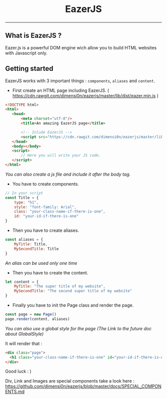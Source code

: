 <h2 align="center" style="font-size: 30px;">EazerJS</h1><hr/>

## What is EazerJS ?

Eazer.js is a powerful DOM engine wich allow you to build HTML websites with Javascript only.

## Getting started
 
 EazerJS works with 3 important things : `components`, `aliases` and `content`.

 * First create an HTML page including EazerJS. ( https://cdn.rawgit.com/dimensi0n/eazerjs/master/lib/dist/eazer.min.js )

 ```html
 <!DOCTYPE html>
 <html>
    <head>
        <meta charset="utf-8"/>
        <title>An amazing EazerJS page</title>

        <!-- Inlude EazerJS -->
        <script src="https://cdn.rawgit.com/dimensi0n/eazerjs/master/lib/dist/eazer.min.js"></script>
    </head>
    <body></body>
    <script>
        // Here you will write your JS code.
    </script>
 </html>
  ```

  *You can also create a js file and include it after the body tag.*

  * You have to create components.

  ```javascript
  // In your script
  const Title = {
      type: "h1",
      style: "font-family: Arial",
      class: "your-class-name-if-there-is-one",
      id: "your-id-if-there-is-one"
  }
  ```

  * Then you have to create aliases.

  ```javascript
  const aliases = {
      MyTitle: Title,
      MySecondTitle: Title
  }
  ```

  *An alias can be used only one time*

  * Then you have to create the content.

  ```javascript
  let content = {
      MyTitle: "The super title of my website",
      MySecondTitle: "The second super title of my website"
  }
  ```
  * Finally you have to init the Page class and render the page.

  ```javascript
  const page = new Page()
  page.render(content, aliases)
  ```

  *You can also use a global style for the page (The Link to the future doc about GlobalStyle)*

  It will render that : 

  ```html 
  <div class="page">
    <h1 class="your-class-name-if-there-is-one" id="your-id-if-there-is-one" style="font-family: Arial"></h1>
  </div>
  ```

  Good luck : )

  Div, Link and Images are special components take a look here : https://github.com/dimensi0n/eazerjs/blob/master/docs/SPECIAL_COMPONENTS.md
